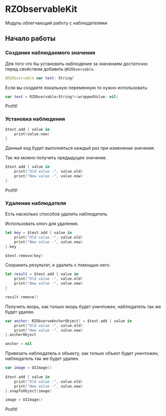# RZObservableKit

Модуль облегчающий работу с наблюдателями

## Начало работы

### Создание наблюдаемого значения

Для того что бы установить наблюдение за значением достаточно перед свойством добавить `@RZObservable`.

```Swift
@RZObservable var text: String?
```

Если вы создаете локальную переменную то нужно использовать:

```Swift
var text = RZObservable<String?>(wrappedValue: nil)
```

Profit!

### Установка наблюдения

```Swift
$text.add { value in
    print(value.new)
}
```

Данный код будет выполняться каждый раз при изменении значения. 

Так же можно получить предыдущее значение.

```Swift
$text.add { value in
    print("Old value -", value.old)
    print("New value -", value.new)
}
```

Profit!

### Удаление наблюдателя

Есть насколько способов удалить наблюдатель

Использовать ключ для удаления.

```Swift
let key = $text.add { value in
    print("Old value -", value.old)
    print("New value -", value.new)
}.key

$text.remove(key)
```

Сохранить результат, и удалить с помощью него.

```Swift
let result = $text.add { value in
    print("Old value -", value.old)
    print("New value -", value.new)
}

result.remove()
```

Получить якорь, как только якорь будет уничтожен, наблюдатель так же будет удален.

```Swift
var anchor: RZObserveAnchorObject? = $text.add { value in
    print("Old value -", value.old)
    print("New value -", value.new)
}.anchorObject

anchor = nil
```

Привязать наблюдатель к объекту, как только объект будет уничтожен, наблюдатель так же будет удален.

```Swift
var image = UIImage()
    
$text.add { value in
    print("Old value -", value.old)
    print("New value -", value.new)
}.snapToObject(image)

image = UIImage()
```

Profit!
